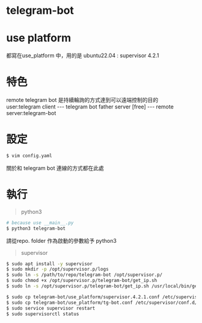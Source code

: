 # telegram-bot

# use platform
都寫在use_platform 中，用的是 ubuntu22.04 : supervisor 4.2.1

# 特色
remote telegram bot 是持續輪詢的方式達到可以遠端控制的目的 <br/>
user:telegram client --- telegram bot father server [free] --- remote server:telegram-bot

# 設定
```bash
$ vim config.yaml

```
關於和 telegram bot 連線的方式都在此處

# 執行
> python3 
```bash
# because use __main__.py
$ python3 telegram-bot 

```
請從repo. folder 作為啟動的參數給予 python3

> supervisor
```bash
$ sudo apt install -y supervisor
$ sudo mkdir -p /opt/supervisor.p/logs
$ sudo ln -s /path/to/repo/telegram-bot /opt/supervisor.p/
$ sudo chmod +x /opt/supervisor.p/telegram-bot/get_ip.sh
$ sudo ln -s /opt/supervisor.p/telegram-bot/get_ip.sh /usr/local/bin/get_ip

$ sudo cp telegram-bot/use_platform/supervisor.4.2.1.conf /etc/supervisor/supervisord.conf
$ sudo cp telegram-bot/use_platform/tg-bot.conf /etc/supervisor/conf.d/
$ sudo service supervisor restart
$ sudo supervisorctl status
```
